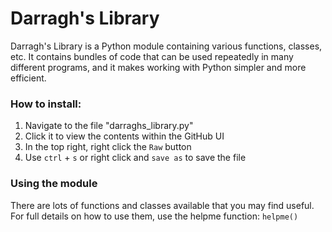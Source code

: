 # Darragh's Library
Darragh's Library is a Python module containing various functions, classes, etc. It contains bundles of code that can be used repeatedly in many different programs, and it makes working with Python simpler and more efficient.

### How to install:
1. Navigate to the file "darraghs_library.py"
2. Click it to view the contents within the GitHub UI
3. In the top right, right click the `Raw` button
4. Use `ctrl` + `s` or right click and `save as` to save the file

### Using the module
There are lots of functions and classes available that you may find useful.
For full details on how to use them, use the helpme function:
`helpme()`